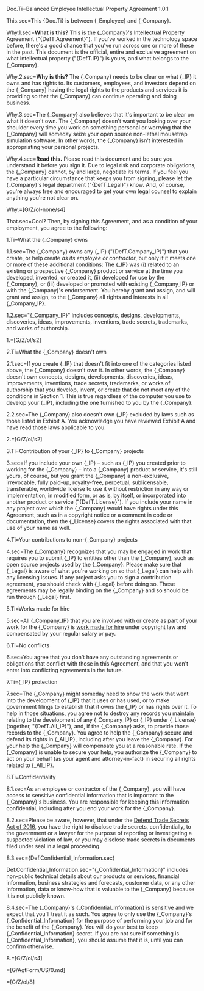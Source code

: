 Doc.Ti=Balanced Employee Intellectual Property Agreement 1.0.1

This.sec=This {Doc.Ti} is between {_Employee} and {_Company}.

Why.1.sec=<b>What is this?</b> This is the {_Company}'s Intellectual Property Agreement ("{DefT.Agreement}"). If you've worked in the technology space before, there's a good chance that you've run across one or more of these in the past. This document is the official, entire and exclusive agreement on what intellectual property ("{DefT.IP}") is yours, and what belongs to the {_Company}.

Why.2.sec=<b>Why is this?</b> The {_Company} needs to be clear on what {_IP} it owns and has rights to. Its customers, employees, and investors depend on the {_Company} having the legal rights to the products and services it is providing so that the {_Company} can continue operating and doing business.

Why.3.sec=The {_Company} also believes that it's important to be clear on what it doesn't own. The {_Company} doesn't want you looking over your shoulder every time you work on something personal or worrying that the {_Company} will someday seize your open source non-lethal mousetrap simulation software. In other words, the {_Company} isn't interested in appropriating your personal projects.

Why.4.sec=<b>Read this.</b> Please read this document and be sure you understand it before you sign it. Due to legal risk and corporate obligations, the {_Company} cannot, by and large, negotiate its terms. If you feel you have a particular circumstance that keeps you from signing, please let the {_Company}'s legal department ("{DefT.Legal}") know. And, of course, you're always free and encouraged to get your own legal counsel to explain anything you're not clear on.

Why.=[G/Z/ol-none/s4]

That.sec=Cool? Then, by signing this Agreement, and as a condition of your employment, you agree to the following:

1.Ti=What the {_Company} owns

1.1.sec=The {_Company} owns any {_IP} ("{DefT.Company_IP}") that you create, or help create <i>as its employee or contractor</i>, but only if it meets one or more of these additional conditions: The {_IP} was (i) related to an existing or prospective {_Company} product or service at the time you developed, invented, or created it, (ii) developed for use by the {_Company}, or (iii) developed or promoted with existing {_Company_IP} or with the {_Company}'s endorsement. You hereby grant and assign, and will grant and assign, to the {_Company} all rights and interests in all {_Company_IP}.

1.2.sec="{_Company_IP}" includes concepts, designs, developments, discoveries, ideas, improvements, inventions, trade secrets, trademarks, and works of authorship.

1.=[G/Z/ol/s2]

2.Ti=What the {_Company} doesn't own

2.1.sec=If you create {_IP} that doesn't fit into one of the categories listed above, the {_Company} doesn't own it. In other words, the {_Company} doesn't own concepts, designs, developments, discoveries, ideas, improvements, inventions, trade secrets, trademarks, or works of authorship that you develop, invent, or create that do not meet any of the conditions in Section 1. This is true regardless of the computer you use to develop your {_IP}, including the one furnished to you by the {_Company}.

2.2.sec=The {_Company} also doesn't own {_IP} excluded by laws such as those listed in Exhibit A. You acknowledge you have reviewed Exhibit A and have read those laws applicable to you.

2.=[G/Z/ol/s2]

3.Ti=Contribution of your {_IP} to {_Company} projects

3.sec=If you include your own {_IP} – such as {_IP} you created prior to working for the {_Company} – into a {_Company} product or service, it's still yours, of course, but you grant the {_Company} a non-exclusive, irrevocable, fully paid-up, royalty-free, perpetual, sublicensable, transferable, worldwide license to use it without restriction in any way or implementation, in modified form, or as is, by itself, or incorporated into another product or service ("{DefT.License}"). If you include your name in any project over which the {_Company} would have rights under this Agreement, such as in a copyright notice or a comment in code or documentation, then the {_License} covers the rights associated with that use of your name as well.

4.Ti=Your contributions to non-{_Company} projects

4.sec=The {_Company} recognizes that you may be engaged in work that requires you to submit {_IP} to entities other than the {_Company}, such as open source projects used by the {_Company}. Please make sure that {_Legal} is aware of what you're working on so that {_Legal} can help with any licensing issues. If any project asks you to sign a contribution agreement, you should check with {_Legal} before doing so. These agreements may be legally binding on the {_Company} and so should be run through {_Legal} first.

5.Ti=Works made for hire

5.sec=All {_Company_IP} that you are involved with or create as part of your work for the {_Company} is <a href="http://www.copyright.gov/circs/circ09.pdf">work made for hire</a> under copyright law and compensated by your regular salary or pay.

6.Ti=No conflicts

6.sec=You agree that you don't have any outstanding agreements or obligations that conflict with those in this Agreement, and that you won't enter into conflicting agreements in the future.

7.Ti={_IP} protection

7.sec=The {_Company} might someday need to show the work that went into the development of {_IP} that it uses or has used, or to make government filings to establish that it owns the {_IP} or has rights over it. To help in those situations, you agree not to destroy any records you maintain relating to the development of any {_Company_IP} or {_IP} under {_License} (together, "{DefT.All_IP}"), and, if the {_Company} asks, to provide those records to the {_Company}. You agree to help the {_Company} secure and defend its rights in {_All_IP}, including after you leave the {_Company}. For your help the {_Company} will compensate you at a reasonable rate. If the {_Company} is unable to secure your help, you authorize the {_Company} to act on your behalf (as your agent and attorney-in-fact) in securing all rights related to {_All_IP}.

8.Ti=Confidentiality

8.1.sec=As an employee or contractor of the {_Company}, you will have access to sensitive confidential information that is important to the {_Company}'s business. You are responsible for keeping this information confidential, including after you end your work for the {_Company}.

8.2.sec=Please be aware, however, that under the <a href="http://uscode.house.gov/view.xhtml?req=title:18%20section:1833%20edition:prelim">Defend Trade Secrets Act of 2016</a>, you have the right to disclose trade secrets, confidentially, to the government or a lawyer for the purpose of reporting or investigating a suspected violation of law, or you may disclose trade secrets in documents filed under seal in a legal proceeding.

8.3.sec={Def.Confidential_Information.sec}

Def.Confidential_Information.sec="{_Confidential_Information}" includes non-public technical details about our products or services, financial information, business strategies and forecasts, customer data, or any other information, data or know-how that is valuable to the {_Company} because it is not publicly known.

8.4.sec=The {_Company}'s {_Confidential_Information} is sensitive and we expect that you'll treat it as such. You agree to only use the {_Company}'s {_Confidential_Information} for the purpose of performing your job and for the benefit of the {_Company}. You will do your best to keep {_Confidential_Information} secret. If you are not sure if something is {_Confidential_Information}, you should assume that it is, until you can confirm otherwise.

8.=[G/Z/ol/s4]

=[G/AgtForm/US/0.md]

=[G/Z/ol/8]